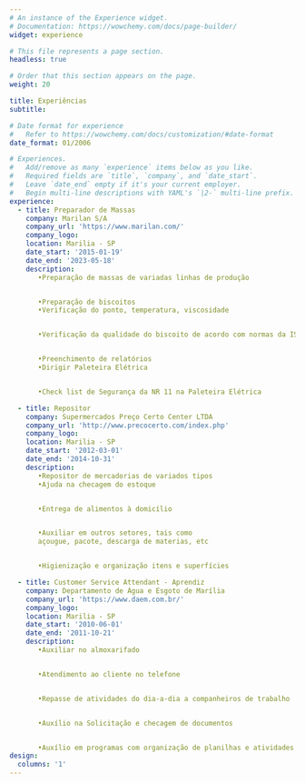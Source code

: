 ```yaml
---
# An instance of the Experience widget.
# Documentation: https://wowchemy.com/docs/page-builder/
widget: experience

# This file represents a page section.
headless: true

# Order that this section appears on the page.
weight: 20

title: Experiências
subtitle:

# Date format for experience
#   Refer to https://wowchemy.com/docs/customization/#date-format
date_format: 01/2006

# Experiences.
#   Add/remove as many `experience` items below as you like.
#   Required fields are `title`, `company`, and `date_start`.
#   Leave `date_end` empty if it's your current employer.
#   Begin multi-line descriptions with YAML's `|2-` multi-line prefix.
experience:
  - title: Preparador de Massas
    company: Marilan S/A
    company_url: 'https://www.marilan.com/'
    company_logo: 
    location: Marilia - SP
    date_start: '2015-01-19'
    date_end: '2023-05-18'
    description: 
       •Preparação de massas de variadas linhas de produção


       •Preparação de biscoitos
       •Verificação do ponto, temperatura, viscosidade 


       •Verificação da qualidade do biscoito de acordo com normas da ISO


       •Preenchimento de relatórios 
       •Dirigir Paleteira Elétrica


       •Check list de Segurança da NR 11 na Paleteira Elétrica

  - title: Repositor
    company: Supermercados Preço Certo Center LTDA
    company_url: 'http://www.precocerto.com/index.php'
    company_logo: 
    location: Marilia - SP
    date_start: '2012-03-01'
    date_end: '2014-10-31'
    description: 
       •Repositor de mercadorias de variados tipos
       •Ajuda na checagem do estoque


       •Entrega de alimentos à domicílio 


       •Auxiliar em outros setores, tais como 
       açougue, pacote, descarga de materias, etc


       •Higienização e organização itens e superfícies

  - title: Customer Service Attendant - Aprendiz
    company: Departamento de Água e Esgoto de Marília
    company_url: 'https://www.daem.com.br/'
    company_logo: 
    location: Marilia - SP
    date_start: '2010-06-01'
    date_end: '2011-10-21'
    description: 
       •Auxiliar no almoxarifado 


       •Atendimento ao cliente no telefone


       •Repasse de atividades do dia-a-dia a companheiros de trabalho


       •Auxílio na Solicitação e checagem de documentos


       •Auxílio em programas com organização de planilhas e atividades
design:
  columns: '1'
---
```

